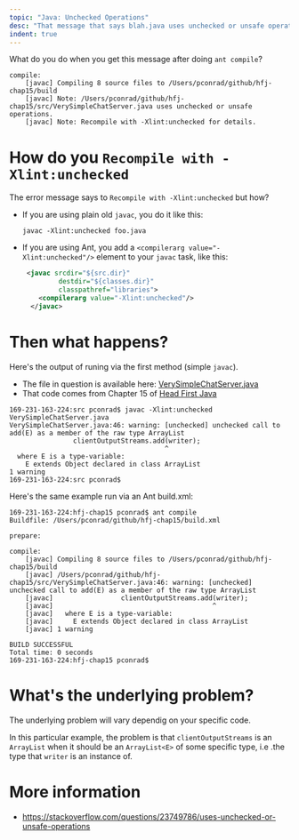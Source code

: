 ```yaml
---
topic: "Java: Unchecked Operations"
desc: "That message that says blah.java uses unchecked or unsafe operations. Recompile with -Xlint:unchecked for details."
indent: true
---
```


What do you do when you get this message after doing `ant compile`?

```
compile:
    [javac] Compiling 8 source files to /Users/pconrad/github/hfj-chap15/build
    [javac] Note: /Users/pconrad/github/hfj-chap15/src/VerySimpleChatServer.java uses unchecked or unsafe operations.
    [javac] Note: Recompile with -Xlint:unchecked for details.
```

# How do you `Recompile with -Xlint:unchecked` 

The error message says to `Recompile with -Xlint:unchecked` but how?

* If you are using plain old `javac`, you do it like this:
   ```
   javac -Xlint:unchecked foo.java
   ```
* If you are using Ant, you add a `<compilerarg value="-Xlint:unchecked"/>` element to your `javac` task, like this:

   ```xml
    <javac srcdir="${src.dir}"
            destdir="${classes.dir}"
            classpathref="libraries">
       <compilerarg value="-Xlint:unchecked"/>
     </javac> 
   ```

# Then what happens?

Here's the output of runing via the first method (simple `javac`).   
   * The file in question is available here: [VerySimpleChatServer.java](VerySimpleChatServer/)
   * That code comes from Chapter 15 of [Head First Java](/textbooks/HFJ/)

```
169-231-163-224:src pconrad$ javac -Xlint:unchecked VerySimpleChatServer.java 
VerySimpleChatServer.java:46: warning: [unchecked] unchecked call to add(E) as a member of the raw type ArrayList
                clientOutputStreams.add(writer);
                                       ^
  where E is a type-variable:
    E extends Object declared in class ArrayList
1 warning
169-231-163-224:src pconrad$ 
```

Here's the same example run via an Ant build.xml:

```
169-231-163-224:hfj-chap15 pconrad$ ant compile
Buildfile: /Users/pconrad/github/hfj-chap15/build.xml

prepare:

compile:
    [javac] Compiling 8 source files to /Users/pconrad/github/hfj-chap15/build
    [javac] /Users/pconrad/github/hfj-chap15/src/VerySimpleChatServer.java:46: warning: [unchecked] unchecked call to add(E) as a member of the raw type ArrayList
    [javac]                 clientOutputStreams.add(writer);
    [javac]                                        ^
    [javac]   where E is a type-variable:
    [javac]     E extends Object declared in class ArrayList
    [javac] 1 warning

BUILD SUCCESSFUL
Total time: 0 seconds
169-231-163-224:hfj-chap15 pconrad$ 
```


# What's the underlying problem?

The underlying problem will vary dependig on your specific code. 

In this particular example, the problem is that `clientOutputStreams` is an `ArrayList` when it should be an `ArrayList<E>` of some specific type, i.e .the type that `writer` is an instance of.



# More information

* <https://stackoverflow.com/questions/23749786/uses-unchecked-or-unsafe-operations>
